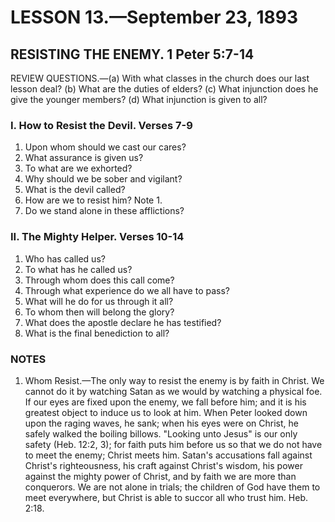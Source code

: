 # LESSON 13.—September 23, 1893

## RESISTING THE ENEMY. 1 Peter 5:7-14

REVIEW QUESTIONS.—(a) With what classes in the church does our last lesson deal? (b) What are the duties of elders? (c) What injunction does he give the younger members? (d) What injunction is given to all?

### I. How to Resist the Devil. Verses 7-9

1. Upon whom should we cast our cares?
2. What assurance is given us?
3. To what are we exhorted?
4. Why should we be sober and vigilant?
5. What is the devil called?
6. How are we to resist him? Note 1.
7. Do we stand alone in these afflictions?

### II. The Mighty Helper. Verses 10-14

1. Who has called us?
2. To what has he called us?
3. Through whom does this call come?
4. Through what experience do we all have to pass?
5. What will he do for us through it all?
6. To whom then will belong the glory?
7. What does the apostle declare he has testified?
8. What is the final benediction to all?

### NOTES

1. Whom Resist.—The only way to resist the enemy is by faith in Christ. We cannot do it by watching Satan as we would by watching a physical foe. If our eyes are fixed upon the enemy, we fall before him; and it is his greatest object to induce us to look at him. When Peter looked down upon the raging waves, he sank; when his eyes were on Christ, he safely walked the boiling billows. "Looking unto Jesus" is our only safety (Heb. 12:2, 3); for faith puts him before us so that we do not have to meet the enemy; Christ meets him. Satan's accusations fall against Christ's righteousness, his craft against Christ's wisdom, his power against the mighty power of Christ, and by faith we are more than conquerors. We are not alone in trials; the children of God have them to meet everywhere, but Christ is able to succor all who trust him. Heb. 2:18.


